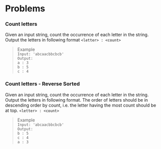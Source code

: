 # Problems

### Count letters
Given an input string, count the occurrence of each letter in the string. Output the letters in following format
`<letter> : <count>`
> Example</br>
`Input: 'abcaacbbcbcb'`</br>
`Output:`</br>
`a : 3`</br>
`b : 5`</br>
`c : 4`</br>

### Count letters - Reverse Sorted
Given an input string, count the occurrence of each letter in the string. Output the letters in following format. The order of letters should be in descending order by count, i.e. the letter having the most count should be at top.
`<letter> : <count>`
> Example</br>
`Input: 'abcaacbbcbcb'`</br>
`Output:`</br>
`b : 5`</br>
`c : 4`</br>
`a : 3`</br>
